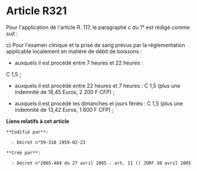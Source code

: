 # Article R321

Pour l'application de l'article R. 117, le paragraphe c du 1° est rédigé comme suit :

c) Pour l'examen clinique et la prise de sang prévus par la réglementation applicable localement en matière de débit de
boissons :

- auxquels il est procédé entre 7 heures et 22 heures :

C 1,5 ;

- auxquels il est procédé entre 22 heures et 7 heures : C 1,5 (plus une indemnité de 18,45 Euros, 2 200 F CFP) ;

- auxquels il est procédé les dimanches et jours fériés : C 1,5 (plus une indemnité de 13,42 Euros, 1 600 F CFP) ;

**Liens relatifs à cet article**

	**Codifié par**:

	  - Décret n°59-318 1959-02-23

	**Créé par**:

	  - Décret n°2005-404 du 27 avril 2005 - art. 11 () JORF 30 avril 2005
